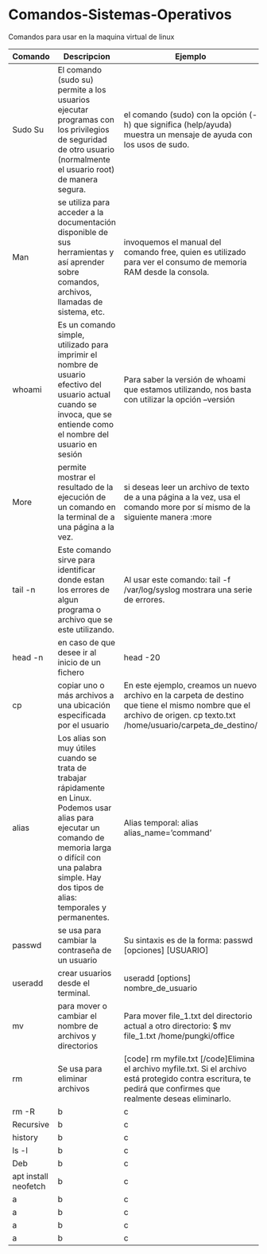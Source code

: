 # Comandos-Sistemas-Operativos
Comandos para usar en la maquina virtual de linux

| Comando |  Descripcion  |  Ejemplo |
| ------- | ------------- | ---------|
 Sudo Su |  El comando (sudo su) permite a los usuarios ejecutar programas con los privilegios de seguridad de otro usuario (normalmente el usuario root) de manera segura.  |  el comando (sudo) con la opción (-h) que significa (help/ayuda) muestra un mensaje de ayuda con los usos de sudo. |
Man|  se utiliza para acceder a la documentación disponible de sus herramientas y así aprender sobre comandos, archivos, llamadas de sistema, etc.  |  invoquemos el manual del comando free, quien es utilizado para ver el consumo de memoria RAM desde la consola. |
whoami |  Es un comando simple, utilizado para imprimir el nombre de usuario efectivo del usuario actual cuando se invoca, que se entiende como el nombre del usuario en sesión  |  Para saber la versión de whoami que estamos utilizando, nos basta con utilizar la opción –versión |
More |  permite mostrar el resultado de la ejecución de un comando en la terminal de a una página a la vez.  |  si deseas leer un archivo de texto de a una página a la vez, usa el comando more por sí mismo de la siguiente manera :more <nombre del archivo> |
tail -n |  Este comando sirve para identificar donde estan los errores de algun programa o archivo que se este utilizando.  |  Al usar este comando: tail -f /var/log/syslog mostrara una serie de errores. |
head -n |  en caso de que desee ir al inicio de un fichero  |  head -20 <filename> |
cp |   copiar uno o más archivos a una ubicación especificada por el usuario |  En este ejemplo, creamos un nuevo archivo en la carpeta de destino que tiene el mismo nombre que el archivo de origen. cp texto.txt /home/usuario/carpeta_de_destino/ |
alias |  Los alias son muy útiles cuando se trata de trabajar rápidamente en Linux. Podemos usar alias para ejecutar un comando de memoria larga o difícil con una palabra simple. Hay dos tipos de alias: temporales y permanentes.  |  Alias temporal: alias alias_name=’command’ |
passwd |  se usa para cambiar la contraseña de un usuario  |  Su sintaxis es de la forma: passwd [opciones] [USUARIO] |
useradd |   crear usuarios desde el terminal. |  useradd [options] nombre_de_usuario |
mv |  para mover o cambiar el nombre de archivos y directorios  |  Para mover file_1.txt del directorio actual a otro directorio: $ mv file_1.txt /home/pungki/office  |
rm |  Se usa para eliminar archivos  |   [code] rm myfile.txt [/code]Elimina el archivo myfile.txt. Si el archivo está protegido contra escritura, te pedirá que confirmes que realmente deseas eliminarlo. | 
rm -R |  b  |  c |
Recursive |  b  |  c |
history |  b  |  c |
ls -l |  b  |  c |
Deb |  b  |  c |
apt install neofetch |  b  |  c |
a |  b  |  c |
a |  b  |  c |
a |  b  |  c |
a |  b  |  c |
 
